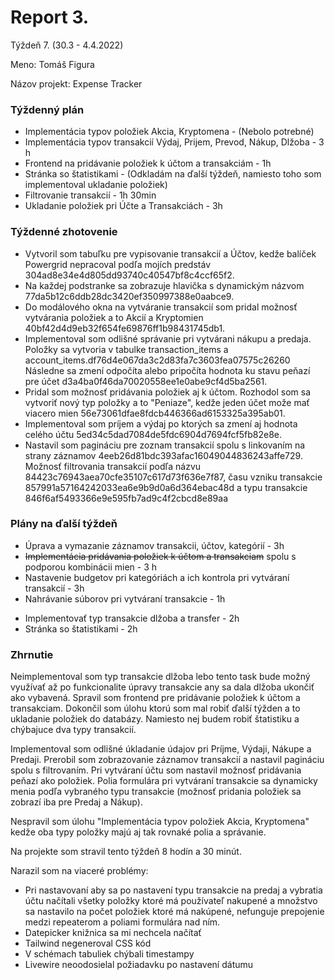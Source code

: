 # Report 3.

Týždeň 7. (30.3 - 4.4.2022)

Meno: Tomáš Figura

Názov projekt: Expense Tracker

### Týždenný plán
- Implementácia typov položiek Akcia, Kryptomena - (Nebolo potrebné)
- Implementácia typov transakcií Výdaj, Prijem, Prevod, Nákup, Dlžoba - 3 h
- Frontend na pridávanie položiek k účtom a transakciám - 1h
- Stránka so štatistikami - (Odkladám na ďalší týždeň, namiesto toho som implementoval ukladanie položiek)
- Filtrovanie transakcií - 1h 30min
- Ukladanie položiek pri Účte a Transakciách - 3h

### Týždenné zhotovenie
- Vytvoril som tabuľku pre vypisovanie transakcií a Účtov, kedže balíček Powergrid nepracoval podľa mojích predstáv 304ad8e34e4d805dd93740c40547bf8c4ccf65f2.
- Na každej podstranke sa zobrazuje hlavička s dynamickým názvom 77da5b12c6ddb28dc3420ef350997388e0aabce9.
- Do modálového okna na vytváranie transakcií som pridal možnosť vytvárania položiek a to Akcií a Kryptomien 40bf42d4d9eb32f654fe69876ff1b98431745db1.
- Implementoval som odlišné správanie pri vytvárani nákupu a predaja. Položky sa vytvoria v tabulke transaction_items a account_items.df76d4e067da3c2d83fa7c3603fea07575c26260 Následne sa zmení odpočíta alebo pripočíta hodnota ku stavu peňazí pre účet d3a4ba0f46da70020558ee1e0abe9cf4d5ba2561.  
- Pridal som možnosť pridávania položiek aj k účtom. Rozhodol som sa vytvoriť nový typ položky a to "Peniaze", kedže jeden účet može mať viacero mien 56e73061dfae8fdcb446366ad6153325a395ab01.
- Implementoval som príjem a výdaj po ktorých sa zmení aj hodnota celého účtu 5ed34c5dad7084de5fdc6904d7694fcf5fb82e8e.
- Nastavil som pagináciu pre zoznam transakcií spolu s linkovaním na strany záznamov 4eeb26d81bdc393afac16049044836243affe729.  Možnosť filtrovania transakcií podľa názvu 84423c76943aea70cfe35107c617d73f636e7f87, času vzniku transakcie 857991a57164242033ea6e9b9d0a6d364ebac48d a typu transakcie 846f6af5493366e9e595fb7ad9c4f2cbcd8e89aa

### Plány na ďalší týždeň
- Úprava a vymazanie záznamov transakcii, účtov, kategórií - 3h 
- ~~Implementácia pridávania položiek k účtom a transakciam~~ spolu s podporou kombinácii mien - 3 h
- Nastavenie budgetov pri kategóriách a ich kontrola pri vytváraní transakcií - 3h
- Nahrávanie súborov pri vytváraní transakcie - 1h
+ Implementovať typ transakcie dlžoba a transfer - 2h
+ Stránka so štatistikami - 2h

### Zhrnutie
Neimplementoval som typ transakcie dlžoba lebo tento task bude možný využívať až po funkcionalite úpravy transakcie any sa dala dlžoba ukončiť ako vybavená. Spravil som frontend pre pridávanie položiek k účtom a transakciam. Dokončil som úlohu ktorú som mal robiť ďalší týžden a to ukladanie položiek do databázy. Namiesto nej budem robiť štatistiku a chýbajuce dva typy transakcií.

Implementoval som odlišné úkladanie údajov pri Príjme, Výdaji, Nákupe a Predaji. Prerobil som zobrazovanie záznamov transakcií a nastavil pagináciu spolu s filtrovaním. Pri vytváraní účtu som nastavil možnosť pridávania peňazí ako položiek. Polia formulára pri vytváraní transakcie sa dynamicky menia podľa vybraného typu transakcie (možnosť pridania položiek sa zobrazí iba pre Predaj a Nákup).

Nespravil som úlohu "Implementácia typov položiek Akcia, Kryptomena" kedže oba typy položky majú aj tak rovnaké polia a správanie.

Na projekte som stravil tento týždeň 8 hodín a 30 minút.

Narazil som na viaceré problémy:
+ Pri nastavovaní aby sa po nastavení typu transakcie na predaj a vybratia účtu načítali všetky položky ktoré má používateľ nakupené a množstvo sa nastavilo na počet položiek ktoré má nakúpené, nefunguje prepojenie medzi repeaterom a poliami formulára nad ním.
+ Datepicker knižnica sa mi nechcela načítať
+ Tailwind negeneroval CSS kód
+ V schémach tabuliek chýbali timestampy
+ Livewire neoodosielal požiadavku po nastavení dátumu